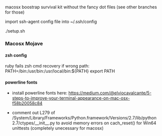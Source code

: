 macosx boostrap survival kit without the fancy dot files (see other branches for those)

import ssh-agent config file into ~/.ssh/config 

./setup.sh

### Macosx Mojave

#### zsh config 
ruby fails zsh cmd recovery if wrong path: 
PATH=/bin:/usr/bin:/usr/local/bin:${PATH}
export PATH

#### powerline fonts 
* install powerline fonts here: https://medium.com/@elviocavalcante/5-steps-to-improve-your-terminal-appearance-on-mac-osx-f58b20058c84

* comment out L279 of /System/Library/Frameworks/Python.framework/Versions/2.7/lib/python2.7/ctypes/\_\_init\_\_.py to avoid memory errors on cach_reset() for Win64 unittests (completely unecessary for macosx) 
